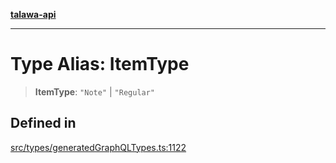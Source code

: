 [**talawa-api**](../../../README.md)

***

# Type Alias: ItemType

> **ItemType**: `"Note"` \| `"Regular"`

## Defined in

[src/types/generatedGraphQLTypes.ts:1122](https://github.com/Suyash878/talawa-api/blob/e4413cec641a837926071678fed3c7f67234e31e/src/types/generatedGraphQLTypes.ts#L1122)
